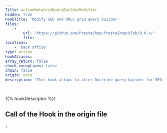 ```yaml
---
Title: actionMetaGridQueryBuilderModifier
hidden: true
hookTitle: 'Modify SEO and URLs grid query builder'
files:
    -
        url: 'https://github.com/PrestaShop/PrestaShop/blob/9.0.x/'
        file: 
locations:
    - 'back office'
type: action
hookAliases: 
array_return: false
check_exceptions: false
chain: false
origin: core
description: 'This hook allows to alter Doctrine query builder for SEO and URLs grid'

---
```


{{% hookDescriptor %}}

## Call of the Hook in the origin file

```php
;
```
